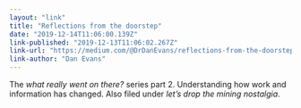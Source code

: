 ```yaml
---
layout: "link"
title: "Reflections from the doorstep"
date: "2019-12-14T11:06:00.139Z"
link-published: "2019-12-13T11:06:02.267Z"
link-url: "https://medium.com/@DrDanEvans/reflections-from-the-doorstep-e4337513d909"
link-author: "Dan Evans"
---
```


The _what really went on there?_ series part 2. Understanding how work and information has changed. Also filed under _let’s drop the mining nostalgia_.
